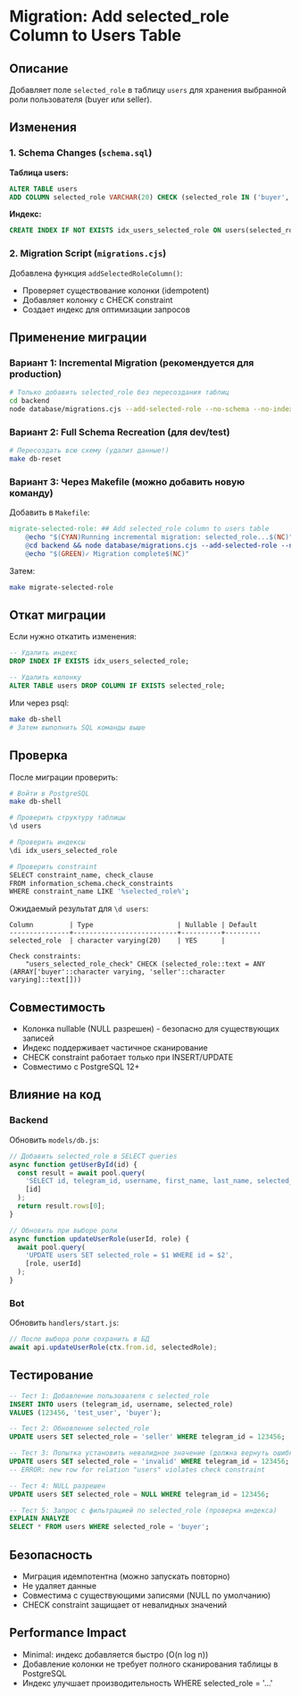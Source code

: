 # Migration: Add selected_role Column to Users Table

## Описание

Добавляет поле `selected_role` в таблицу `users` для хранения выбранной роли пользователя (buyer или seller).

## Изменения

### 1. Schema Changes (`schema.sql`)

**Таблица users:**
```sql
ALTER TABLE users
ADD COLUMN selected_role VARCHAR(20) CHECK (selected_role IN ('buyer', 'seller'))
```

**Индекс:**
```sql
CREATE INDEX IF NOT EXISTS idx_users_selected_role ON users(selected_role)
```

### 2. Migration Script (`migrations.cjs`)

Добавлена функция `addSelectedRoleColumn()`:
- Проверяет существование колонки (idempotent)
- Добавляет колонку с CHECK constraint
- Создает индекс для оптимизации запросов

## Применение миграции

### Вариант 1: Incremental Migration (рекомендуется для production)

```bash
# Только добавить selected_role без пересоздания таблиц
cd backend
node database/migrations.cjs --add-selected-role --no-schema --no-indexes
```

### Вариант 2: Full Schema Recreation (для dev/test)

```bash
# Пересоздать всю схему (удалит данные!)
make db-reset
```

### Вариант 3: Через Makefile (можно добавить новую команду)

Добавить в `Makefile`:
```makefile
migrate-selected-role: ## Add selected_role column to users table
	@echo "$(CYAN)Running incremental migration: selected_role...$(NC)"
	@cd backend && node database/migrations.cjs --add-selected-role --no-schema
	@echo "$(GREEN)✓ Migration complete$(NC)"
```

Затем:
```bash
make migrate-selected-role
```

## Откат миграции

Если нужно откатить изменения:

```sql
-- Удалить индекс
DROP INDEX IF EXISTS idx_users_selected_role;

-- Удалить колонку
ALTER TABLE users DROP COLUMN IF EXISTS selected_role;
```

Или через psql:
```bash
make db-shell
# Затем выполнить SQL команды выше
```

## Проверка

После миграции проверить:

```bash
# Войти в PostgreSQL
make db-shell

# Проверить структуру таблицы
\d users

# Проверить индексы
\di idx_users_selected_role

# Проверить constraint
SELECT constraint_name, check_clause
FROM information_schema.check_constraints
WHERE constraint_name LIKE '%selected_role%';
```

Ожидаемый результат для `\d users`:
```
Column         | Type                     | Nullable | Default
---------------+--------------------------+----------+---------
selected_role  | character varying(20)    | YES      |

Check constraints:
    "users_selected_role_check" CHECK (selected_role::text = ANY (ARRAY['buyer'::character varying, 'seller'::character varying]::text[]))
```

## Совместимость

- Колонка nullable (NULL разрешен) - безопасно для существующих записей
- Индекс поддерживает частичное сканирование
- CHECK constraint работает только при INSERT/UPDATE
- Совместимо с PostgreSQL 12+

## Влияние на код

### Backend

Обновить `models/db.js`:
```javascript
// Добавить selected_role в SELECT queries
async function getUserById(id) {
  const result = await pool.query(
    'SELECT id, telegram_id, username, first_name, last_name, selected_role, created_at FROM users WHERE id = $1',
    [id]
  );
  return result.rows[0];
}

// Обновить при выборе роли
async function updateUserRole(userId, role) {
  await pool.query(
    'UPDATE users SET selected_role = $1 WHERE id = $2',
    [role, userId]
  );
}
```

### Bot

Обновить `handlers/start.js`:
```javascript
// После выбора роли сохранить в БД
await api.updateUserRole(ctx.from.id, selectedRole);
```

## Тестирование

```sql
-- Тест 1: Добавление пользователя с selected_role
INSERT INTO users (telegram_id, username, selected_role)
VALUES (123456, 'test_user', 'buyer');

-- Тест 2: Обновление selected_role
UPDATE users SET selected_role = 'seller' WHERE telegram_id = 123456;

-- Тест 3: Попытка установить невалидное значение (должна вернуть ошибку)
UPDATE users SET selected_role = 'invalid' WHERE telegram_id = 123456;
-- ERROR: new row for relation "users" violates check constraint

-- Тест 4: NULL разрешен
UPDATE users SET selected_role = NULL WHERE telegram_id = 123456;

-- Тест 5: Запрос с фильтрацией по selected_role (проверка индекса)
EXPLAIN ANALYZE
SELECT * FROM users WHERE selected_role = 'buyer';
```

## Безопасность

- Миграция идемпотентна (можно запускать повторно)
- Не удаляет данные
- Совместима с существующими записями (NULL по умолчанию)
- CHECK constraint защищает от невалидных значений

## Performance Impact

- Minimal: индекс добавляется быстро (O(n log n))
- Добавление колонки не требует полного сканирования таблицы в PostgreSQL
- Индекс улучшает производительность WHERE selected_role = '...'
